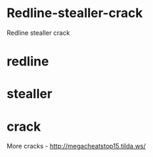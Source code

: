# Redline-stealler-crack
Redline stealler crack
# redline
# stealler
# crack 

More cracks - http://megacheatstop15.tilda.ws/
